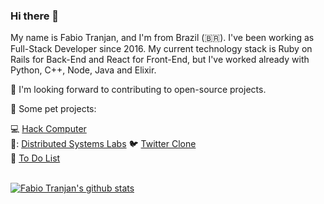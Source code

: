 ### Hi there 👋

My name is Fabio Tranjan, and I'm from Brazil (:brazil:). I've been working as Full-Stack Developer since 2016. My current technology stack is Ruby on Rails for Back-End and React for Front-End, but I've worked already with Python, C++, Node, Java and Elixir.

:eyes: I'm looking forward to contributing to open-source projects.

:telescope: Some pet projects:

:computer: [Hack Computer](https://github.com/FabioTranjan/hack-computer)\
🔗: [Distributed Systems Labs](https://github.com/FabioTranjan/distributed-system-labs)
:bird: [Twitter Clone](https://github.com/FabioTranjan/twitter-clone)\
:notebook: [To Do List](https://github.com/FabioTranjan/todo-list)

\
[![Fabio Tranjan's github stats](https://github-readme-stats.vercel.app/api?username=fabiotranjan&theme=dark&show_icons=true&count_private=true)](https://github.com/fabiotranjan)
